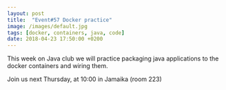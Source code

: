 ```yaml
---
layout: post
title:  "Event#57 Docker practice"
image: /images/default.jpg
tags: [docker, containers, java, code]
date: 2018-04-23 17:50:00 +0200
---
```


This week on Java club
we will practice packaging java applications to the docker containers and wiring them.

Join us next Thursday, at 10:00 in Jamaika (room 223)

